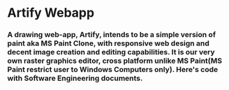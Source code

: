 # Artify Webapp
### A drawing web-app, Artify, intends to be a simple version of paint aka MS Paint Clone, with responsive web design and decent image creation and editing capabilities. It is our very own raster graphics editor, cross platform unlike MS Paint(MS Paint restrict user to Windows Computers only). Here's code with Software Engineering documents.
